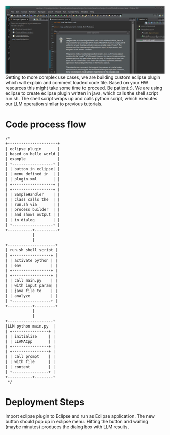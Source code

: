 ![eclipse-plugin](./example.png)
Getting to more complex use cases, we are building custom eclipse plugin which will explain and comment loaded code file.
Based on your HW resources this might take some time to proceed. Be patient :).
We are using eclipse to create eclipse plugin written in java, which calls the shell script run.sh. The shell script wraps up and calls python script, which executes our LLM operation similar to previous tutorials.

# Code process flow
```
/*
+----------------------+
| eclipse plugin       |
| based on hello world |
| example              |
| +------------------+ |
| | button in eclipse| |
| | menu defined in  | |
| | plugin.xml       | |
| +------------------+ |
| +------------------+ |
| | SampleHandler    | |
| | class calls the  | | 
| | run.sh via       | |
| | process builder  | |
| | and shows output | |
| | in dialog        | |
| +------------------+ |
+-----------+----------+
            |
            |
+---------------------+
| run.sh shell script |
| +-----------------+ |
| | activate python | |
| | env             | |
| +-----------------+ |
| +-----------------+ |
| | call main.py    | |
| | with input param| | 
| | java file to    | |
| | analyze         | |
| +-----------------+ |
+-----------+---------+
            |
            |
+--------------------+
|LLM python main.py  |
| +----------------+ |
| | initialize     | |
| | LLAMACpp       | |
| +----------------+ |
| +----------------+ |
| | call prompt    | |
| | with file      | | 
| | content        | |
| +----------------+ |
+-----------+--------+
 */
 ```
# Deployment Steps

Import eclipse plugin to Eclipse and run as Eclipse application. The new button should pop up in eclipse menu. Hitting the button and waiting (maybe minutes) produces the dialog box with LLM results.